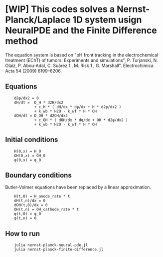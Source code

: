 # [WIP] This codes solves a Nernst-Planck/Laplace 1D system usign NeuralPDE and the Finite Difference method

The equation system is based on "pH front tracking in the electrochemical treatment (EChT) of tumors: Experiments and simulations", 
P. Turjanski, N. Olaiz, P. Abou-Adal, C. Suárez 1 , M. Risk 1 , G. Marshall". Electrochimica Acta 54 (2009) 6199–6206.

##   Equations

        d2φ/dx2 = 0
        dH/dt =  D_H * d2H/dx2 
                 + c_H * ( dH/dx * dφ/dx + H * d2φ/dx2 )
                 + k_wb * H2O - k_wf * H * OH
        dOH/dt = D_OH * d2OH/dx2
                 + c_OH * ( dOH/dx * dφ/dx + OH * d2φ/dx2 )
                 + k_wb * H2O - k_wf * H * OH

##   Initial conditions
        H(0,x) = H_0
        OH(0,x) = OH_0
        φ(0,x) = φ_0

##   Boundary conditions

Butler-Volmer equations have been replaced by a linear approximation.

        H(t,0) = H_anode_rate * t
        dH(t,n)/dx = 0
        dOH(t,0)/dx = 0
        OH(t,n) = OH_cathode_rate * t
        φ(t,0) = φ_0
        φ(t,n) = 0

##   How to run
        julia nernst-planck-neural-pde.jl
        julia nernst-planck-finite-difference.jl
